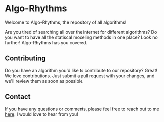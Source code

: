 # Algo-Rhythms

Welcome to Algo-Rhythms, the repository of all algorithms! 

Are you tired of searching all over the internet for different algorithms? Do you want to have all the statiscal modeling methods in one place? Look no further! Algo-Rhythms has you covered. 


## Contributing

Do you have an algorithm you'd like to contribute to our repository? Great! We love contributions. Just submit a pull request with your changes, and we'll review them as soon as possible.

## Contact

If you have any questions or comments, please feel free to reach out to me [here](https://suyashsakhare.wordpress.com/). I would love to hear from you!

